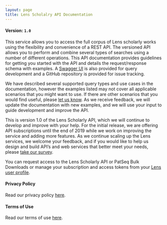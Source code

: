 ```yaml
---
layout: page
title: Lens Scholalry API Documentation
---
```


#### Version: `1.0`
This service allows you to access the full corpus of Lens scholarly works using the flexibility and convenience of a REST API. The versioned API allows you to perform and combine several types of searches using a number of different operations. This API documentation provides guidelines for getting you started with the API and details the request/response schema with examples. A [Swagger UI] is also provided for query development and a GitHub repository is provided for issue tracking.

We have described several supported query types and use cases in the documentation, however the examples listed may not cover all applicable scenarios that you might want to use. If there are other scenarios that you would find useful, please [let us know](https://www.lens.org/lens/feedback?returnTo=https:/). As we receive feedback, we will update the documentation with new examples, and we will use your input to guide development and improve the API.

This is version 1.0 of the Lens Scholarly API, which we will continue to develop and improve with your help. For the initial release, we are offering API subscriptions until the end of 2019 while we work on improving the service and adding more features. As we continue scaling up the Lens services, we welcome your feedback, and if you would like to help us design and build API’s and web services that better meet your needs, please [take our survey](https://lensorg.typeform.com/to/QM6aMm). 

You can request access to the Lens Scholarly API or PatSeq Bulk Downloads or manage your subscription and access tokens from your [Lens user profile](https://www.lens.org/lens/user/subscriptions).

#### Privacy Policy
Read our privacy policy [here](https://about.lens.org/policies/#privacypolicy).

#### Terms of Use
Read our terms of use [here](https://about.lens.org/policies/#termsuse).


[//]: # (Reference Links)
[Swagger UI]: <https://api.lens.org/swagger-ui.html>
